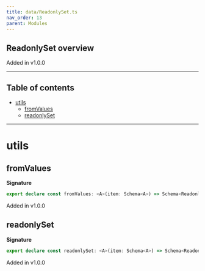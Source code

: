 ```yaml
---
title: data/ReadonlySet.ts
nav_order: 13
parent: Modules
---
```


## ReadonlySet overview

Added in v1.0.0

---

<h2 class="text-delta">Table of contents</h2>

- [utils](#utils)
  - [fromValues](#fromvalues)
  - [readonlySet](#readonlyset)

---

# utils

## fromValues

**Signature**

```ts
export declare const fromValues: <A>(item: Schema<A>) => Schema<ReadonlySet<A>>
```

Added in v1.0.0

## readonlySet

**Signature**

```ts
export declare const readonlySet: <A>(item: Schema<A>) => Schema<ReadonlySet<A>>
```

Added in v1.0.0
